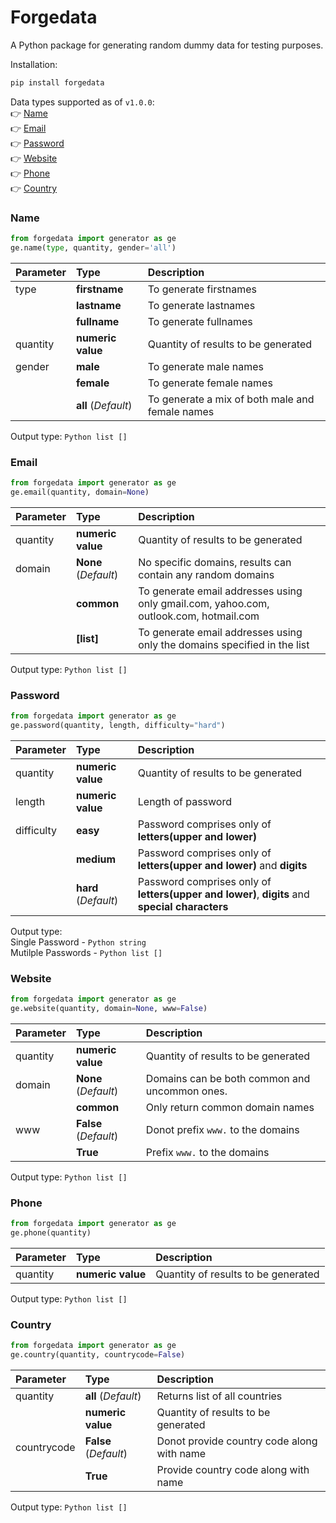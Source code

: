 # Forgedata
A Python package for generating random dummy data for testing purposes.

Installation:
```bash
pip install forgedata
```

Data types supported as of `v1.0.0`:\
👉 [Name](#name)\
👉 [Email](#email)\
👉 [Password](#password)\
👉 [Website](#website)\
👉 [Phone](#phone)\
👉 [Country](#country)

### Name
```python
from forgedata import generator as ge
ge.name(type, quantity, gender='all')
```
| Parameter | Type | Description |
| :-- | :-- | :-- |
| type | **firstname** | To generate firstnames |
|| **lastname** | To generate lastnames |
|| **fullname** | To generate fullnames |
| quantity | **numeric value** | Quantity of results to be generated |
| gender | **male** | To generate male names |
|| **female** | To generate female names |
|| **all** (*Default*) | To generate a mix of both male and female names |

Output type: `Python list []`

### Email
```python
from forgedata import generator as ge
ge.email(quantity, domain=None)
```
| Parameter | Type | Description |
| :-- | :-- | :-- |
| quantity | **numeric value** | Quantity of results to be generated |
| domain | **None** (*Default*) | No specific domains, results can contain any random domains |
|| **common** | To generate email addresses using only gmail.com, yahoo.com, outlook.com, hotmail.com |
|| **[list]** | To generate email addresses using only the domains specified in the list |

Output type: `Python list []`

### Password
```python
from forgedata import generator as ge
ge.password(quantity, length, difficulty="hard")
```
| Parameter | Type | Description |
| :-- | :-- | :-- |
| quantity | **numeric value** | Quantity of results to be generated |
| length | **numeric value** | Length of password |
| difficulty | **easy** | Password comprises only of **letters(upper and lower)** |
|| **medium** | Password comprises only of **letters(upper and lower)** and **digits** |
|| **hard** (*Default*) | Password comprises only of **letters(upper and lower)**, **digits** and **special characters** |

Output type: \
Single Password - `Python string` \
Mutilple Passwords - `Python list []`

### Website
```python
from forgedata import generator as ge
ge.website(quantity, domain=None, www=False)
```
| Parameter | Type | Description |
| :-- | :-- | :-- |
| quantity | **numeric value** | Quantity of results to be generated |
|domain|**None** (*Default*)|Domains can be both common and uncommon ones.|
||**common**| Only return common domain names|
|www|**False** (*Default*)|Donot prefix `www.` to the domains|
||**True**|Prefix `www.` to the domains|

Output type: `Python list []`

### Phone
```python
from forgedata import generator as ge
ge.phone(quantity)
```
| Parameter | Type | Description |
| :-- | :-- | :-- |
| quantity | **numeric value** | Quantity of results to be generated |

Output type: `Python list []`

### Country
```python
from forgedata import generator as ge
ge.country(quantity, countrycode=False)
```
| Parameter | Type | Description |
| :-- | :-- | :-- |
| quantity | **all** (*Default*) | Returns list of all countries |
|| **numeric value** | Quantity of results to be generated |
|countrycode|**False** (*Default*)|Donot provide country code along with name|
||**True**|Provide country code along with name|

Output type: `Python list []`